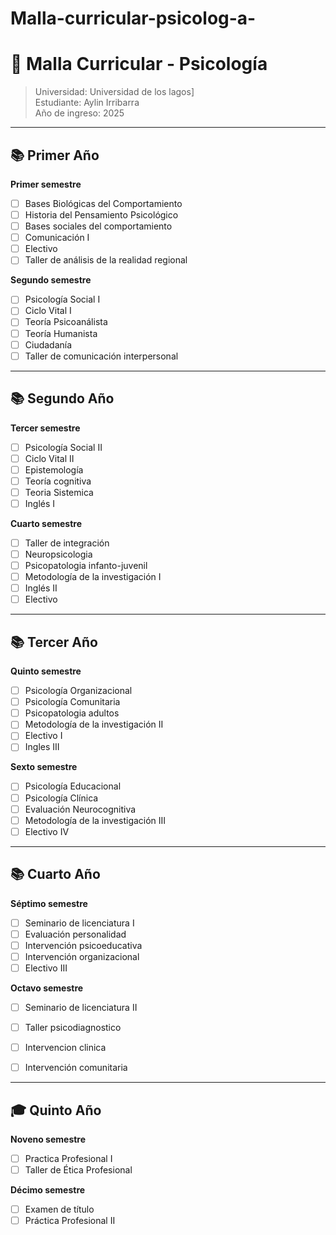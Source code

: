 # Malla-curricular-psicolog-a-
# 🧠 Malla Curricular - Psicología  
> Universidad: Universidad de los lagos]  
> Estudiante: Aylin Irribarra  
> Año de ingreso: 2025

---

## 📚 Primer Año

**Primer semestre**
- [ ] Bases Biológicas del Comportamiento 
- [ ] Historia del Pensamiento Psicológico
- [ ] Bases sociales del comportamiento 
- [ ] Comunicación I
- [ ] Electivo 
- [ ] Taller de análisis de la realidad regional 

**Segundo semestre**
- [ ] Psicología Social I
- [ ] Ciclo Vital I
- [ ] Teoría Psicoanálista
- [ ] Teoría Humanista 
- [ ] Ciudadanía 
- [ ] Taller de comunicación interpersonal

---

## 📚 Segundo Año

**Tercer semestre**
- [ ] Psicología Social II
- [ ] Ciclo Vital II
- [ ] Epistemología
- [ ] Teoría cognitiva
- [ ] Teoria Sistemica
- [ ] Inglés I

**Cuarto semestre**
- [ ] Taller de integración
- [ ] Neuropsicologia
- [ ] Psicopatologia infanto-juvenil
- [ ] Metodología de la investigación I 
- [ ] Inglés II
- [ ] Electivo 

---

## 📚 Tercer Año

**Quinto semestre**
- [ ] Psicología Organizacional 
- [ ] Psicología Comunitaria
- [ ] Psicopatologia adultos
- [ ] Metodología de la investigación II
- [ ] Electivo I
- [ ] Ingles III

**Sexto semestre**
- [ ] Psicología Educacional 
- [ ] Psicología Clínica 
- [ ] Evaluación Neurocognitiva
- [ ] Metodología de la investigación III
- [ ] Electivo IV

---

## 📚 Cuarto Año

**Séptimo semestre**
- [ ] Seminario de licenciatura I
- [ ] Evaluación personalidad 
- [ ] Intervención psicoeducativa
- [ ] Intervención organizacional
- [ ] Electivo III

**Octavo semestre**
- [ ] Seminario de licenciatura II
- [ ] Taller psicodiagnostico 
- [ ] Intervencion clinica
- [ ] Intervención comunitaria 


---

## 🎓 Quinto Año

**Noveno semestre**
- [ ] Practica Profesional I
- [ ] Taller de Ética Profesional 

**Décimo semestre**
- [ ] Examen de título 
- [ ] Práctica Profesional II

